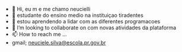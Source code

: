 - 👋 Hi, eu  m e  me chamo neucielli
- 👀  estudante do ensino medio  na instituiçao  tiradentes
- 🌱 estou aprendendo a lidar com as diferentes programacoes 
- 💞️ I’m looking to collaborate on  com novas atividades da plataforma 
- 📫 How to reach me ...
-  gmail; neuciele.silva@escola.pr.gov.br

<!---
neucieli/neucieli is a ✨ special ✨ repository because its `README.md` (this file) appears on your GitHub profile.
You can click the Preview link to take a look at your changes.
--->
